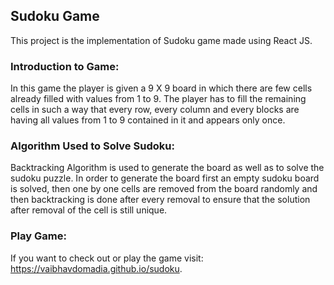 ## Sudoku Game

This project is the implementation of Sudoku game made using React JS.

### Introduction to Game:

In this game the player is given a 9 X 9 board in which there are few cells already filled with values from 1 to 9. The player has to fill the remaining cells in such a way that every row, every column and every blocks are having all values from 1 to 9 contained in it and appears only once.

### Algorithm Used to Solve Sudoku:

Backtracking Algorithm is used to generate the board as well as to solve the sudoku puzzle. In order to generate the board first an empty sudoku board is solved, then one by one cells are removed from the board randomly and then backtracking is done after every removal to ensure that the solution after removal of the cell is still unique.

### Play Game:

If you want to check out or play the game visit: https://vaibhavdomadia.github.io/sudoku.

